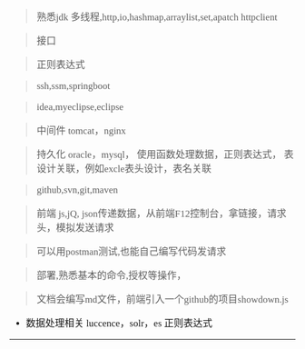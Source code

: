 <span  style="font-family: Simsun,serif; font-size: 17px; ">

> 熟悉jdk  多线程,http,io,hashmap,arraylist,set,apatch httpclient

> 接口

> 正则表达式

> ssh,ssm,springboot

> idea,myeclipse,eclipse

> 中间件    tomcat，nginx

> 持久化    oracle，mysql，  使用函数处理数据，正则表达式， 表设计关联，例如excle表头设计，表名关联

> github,svn,git,maven

> 前端  js,jQ, json传递数据，从前端F12控制台，拿链接，请求头，模拟发送请求

> 可以用postman测试,也能自己编写代码发请求

> 部署,熟悉基本的命令,授权等操作，

> 文档会编写md文件，前端引入一个github的项目showdown.js

* 数据处理相关  luccence，solr，es 正则表达式


---

</span>